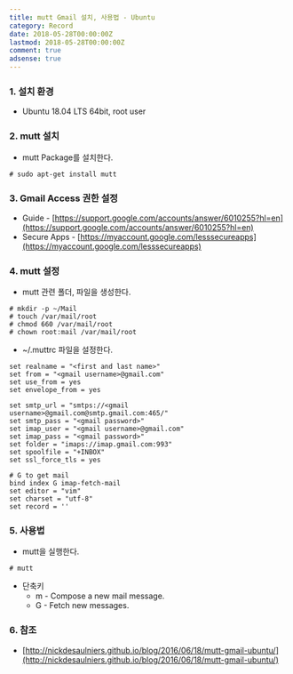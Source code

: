 ```yaml
---
title: mutt Gmail 설치, 사용법 - Ubuntu
category: Record
date: 2018-05-28T00:00:00Z
lastmod: 2018-05-28T00:00:00Z
comment: true
adsense: true
---
```


### 1. 설치 환경

* Ubuntu 18.04 LTS 64bit, root user

### 2. mutt 설치

* mutt Package를 설치한다.

~~~
# sudo apt-get install mutt
~~~

### 3. Gmail Access 권한 설정

* Guide - [https://support.google.com/accounts/answer/6010255?hl=en](https://support.google.com/accounts/answer/6010255?hl=en)
* Secure Apps - [https://myaccount.google.com/lesssecureapps](https://myaccount.google.com/lesssecureapps)

### 4. mutt 설정

* mutt 관련 폴더, 파일을 생성한다.

~~~
# mkdir -p ~/Mail
# touch /var/mail/root
# chmod 660 /var/mail/root
# chown root:mail /var/mail/root
~~~

* ~/.muttrc 파일을 설정한다.

~~~
set realname = "<first and last name>"
set from = "<gmail username>@gmail.com"
set use_from = yes
set envelope_from = yes

set smtp_url = "smtps://<gmail username>@gmail.com@smtp.gmail.com:465/"
set smtp_pass = "<gmail password>"
set imap_user = "<gmail username>@gmail.com"
set imap_pass = "<gmail password>"
set folder = "imaps://imap.gmail.com:993"
set spoolfile = "+INBOX"
set ssl_force_tls = yes

# G to get mail
bind index G imap-fetch-mail
set editor = "vim"
set charset = "utf-8"
set record = ''
~~~

### 5. 사용법

* mutt을 실행한다.

~~~
# mutt
~~~

* 단축키
  * m - Compose a new mail message.
  * G - Fetch new messages.

### 6. 참조

* [http://nickdesaulniers.github.io/blog/2016/06/18/mutt-gmail-ubuntu/](http://nickdesaulniers.github.io/blog/2016/06/18/mutt-gmail-ubuntu/)
